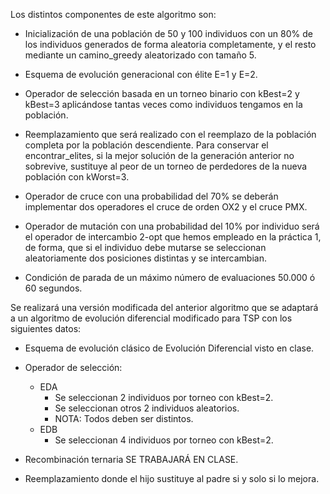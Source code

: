 Los distintos componentes de este algoritmo son:

- Inicialización de una población de 50 y 100 individuos con un 80% de los individuos generados de forma aleatoria completamente, y el resto mediante un camino_greedy aleatorizado con tamaño 5.

- Esquema de evolución generacional con élite E=1 y E=2.

- Operador de selección basada en un torneo binario con kBest=2 y kBest=3 aplicándose tantas veces como individuos tengamos en la población.

- Reemplazamiento que será realizado con el reemplazo de la población completa por la población descendiente. Para conservar el encontrar_elites, si la mejor solución de la generación anterior no sobrevive, sustituye al peor de un torneo de perdedores de la nueva población con kWorst=3.

- Operador de cruce con una probabilidad del 70% se deberán implementar dos operadores el cruce de orden OX2 y el cruce PMX.

- Operador de mutación con una probabilidad del 10% por individuo será el operador de intercambio 2-opt que hemos empleado en la práctica 1, de forma, que si el individuo debe mutarse se seleccionan aleatoriamente dos posiciones distintas y se intercambian.

- Condición de parada de un máximo número de evaluaciones 50.000 ó 60 segundos.

Se realizará una versión modificada del anterior algoritmo que se adaptará a un algoritmo de evolución diferencial modificado para TSP con los siguientes datos:

- Esquema de evolución clásico de Evolución Diferencial visto en clase.

- Operador de selección:
    - EDA
        - Se seleccionan 2 individuos por torneo con kBest=2.
        - Se seleccionan otros 2 individuos aleatorios.
        - NOTA: Todos deben ser distintos.
    - EDB
        - Se seleccionan 4 individuos por torneo con kBest=2.

- Recombinación ternaria SE TRABAJARÁ EN CLASE.

- Reemplazamiento donde el hijo sustituye al padre si y solo si lo mejora.

